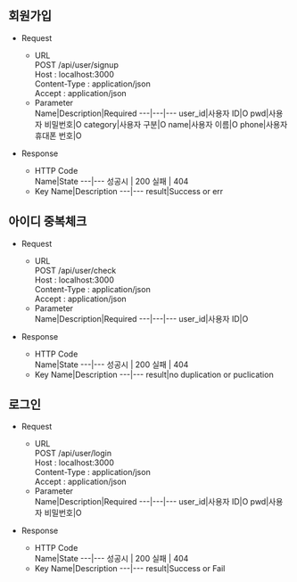 ## 회원가입
* Request   
  * URL   
    POST /api/user/signup   
    Host : localhost:3000   
    Content-Type : application/json  
    Accept : application/json   
  * Parameter   
    Name|Description|Required
    ---|---|---
    user_id|사용자 ID|O
    pwd|사용자 비밀번호|O
    category|사용자 구분|O
    name|사용자 이름|O
    phone|사용자 휴대폰 번호|O
    
* Response   
  * HTTP Code   
    Name|State
    ---|---
    성공시 | 200
    실패 | 404
  * Key
    Name|Description
    ---|---
    result|Success or err
  
## 아이디 중복체크
* Request   
  * URL   
    POST /api/user/check   
    Host : localhost:3000   
    Content-Type : application/json  
    Accept : application/json  
  * Parameter   
    Name|Description|Required
    ---|---|---
    user_id|사용자 ID|O

* Response   
  * HTTP Code   
    Name|State
    ---|---
    성공시 | 200
    실패 | 404
  * Key
    Name|Description
    ---|---
    result|no duplication or puclication
     
 ## 로그인
* Request   
  * URL   
    POST /api/user/login   
    Host : localhost:3000   
    Content-Type : application/json  
    Accept : application/json  
  * Parameter   
    Name|Description|Required
    ---|---|---
    user_id|사용자 ID|O
    pwd|사용자 비밀번호|O

* Response   
  * HTTP Code   
    Name|State
    ---|---
    성공시 | 200
    실패 | 404
  * Key
    Name|Description
    ---|---
    result|Success or Fail

